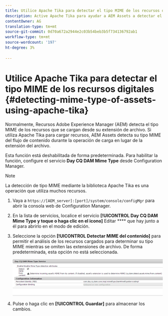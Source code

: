 ```yaml
---
title: Utilice Apache Tika para detectar el tipo MIME de los recursos digitales
description: Active Apache Tika para ayudar a AEM Assets a detectar el tipo MIME de los recursos del flujo de contenido durante la operación de carga en lugar de la extensión del archivo.
contentOwner: AG
translation-type: tm+mt
source-git-commit: 0d70a672a2944e2c03b54beb3b5f734136792ab1
workflow-type: tm+mt
source-wordcount: '197'
ht-degree: 3%

---
```



# Utilice Apache Tika para detectar el tipo MIME de los recursos digitales {#detecting-mime-type-of-assets-using-apache-tika}

Normalmente, Recursos Adobe Experience Manager (AEM) detecta el tipo MIME de los recursos que se cargan desde su extensión de archivo. Si utiliza Apache Tika para cargar recursos, AEM Assets detecta su tipo MIME del flujo de contenido durante la operación de carga en lugar de la extensión del archivo.

Esta función está deshabilitada de forma predeterminada. Para habilitar la función, configure el servicio **Day CQ DAM Mime Type** desde Configuration Manager.

>[!NOTE]
>
>La detección de tipo MIME mediante la biblioteca Apache Tika es una operación que utiliza muchos recursos.

1. Vaya a `https://[AEM_server]:[port]/system/console/configMgr` para abrir la consola web de Configuration Manager.
1. En la lista de servicios, localice el servicio **[!UICONTROL Day CQ DAM Mime Type y toque o haga clic en el icono]** Editar **** que hay junto a él para abrirlo en el modo de edición.

1. Seleccione la opción **[!UICONTROL Detectar MIME del contenido]** para permitir el análisis de los recursos cargados para determinar su tipo MIME mientras se omiten las extensiones de archivo. De forma predeterminada, esta opción no está seleccionada.

   ![chlimage_1-333](assets/chlimage_1-333.png)

1. Pulse o haga clic en **[!UICONTROL Guardar]** para almacenar los cambios.
